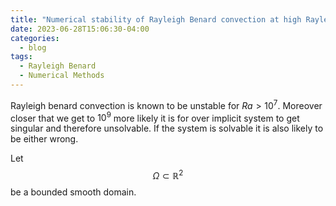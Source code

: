```yaml
---
title: "Numerical stability of Rayleigh Benard convection at high Rayleigh numbers"
date: 2023-06-28T15:06:30-04:00
categories:
  - blog
tags:
  - Rayleigh Benard
  - Numerical Methods
---
```



Rayleigh benard convection is known to be unstable for $Ra > 10^7$. Moreover closer that we get to $10^9$ more likely it is for over implicit system to get singular and therefore unsolvable. If the system is solvable it is also likely to be either wrong.

Let $$\Omega \subset \mathbb{R}^2$$ be a bounded smooth domain.
